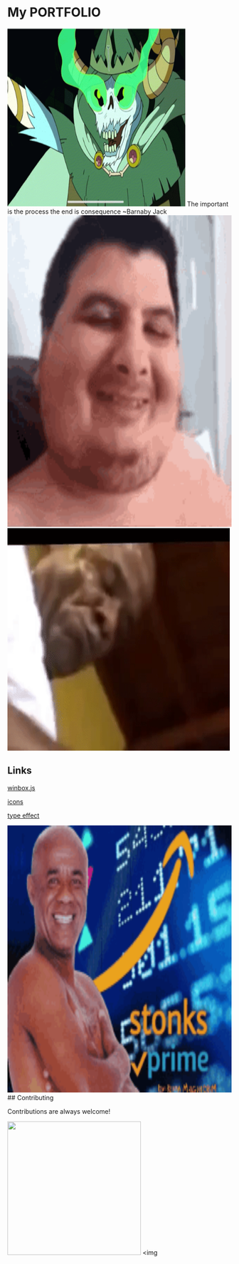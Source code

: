 # My PORTFOLIO
<img src="https://github.com/mrh-ofici/mrh-ofici.github.io/blob/main/the-lich.gif" width="400" height="400" />
The important is the process the end is consequence ~Barnaby Jack

<img src="https://github.com/mrh-ofici/mrh-ofici.github.io/blob/main/mario-games.gif" width="700" height="700" />

<img src="https://github.com/mrh-ofici/mrh-ofici.github.io/blob/main/AggressivePhonyIndianpangolin-size_restricted.gif" width="500" height="500" />



## Links
[winbox.js](https://github.com/nextapps-de/winbox)

[icons](https://icons8.com )

[type effect](https://readme-typing-svg.herokuapp.com/demo/)

<img src="https://github.com/mrh-ofici/mrh-ofici.github.io/blob/main/stonks-kid.gif" width="600" height="600" />  
## Contributing

Contributions are always welcome!

<img src="https://github.com/mrh-ofici/mrh-ofici.github.io/blob/main/giphy.gif" width="300" height="300" /> <img 

